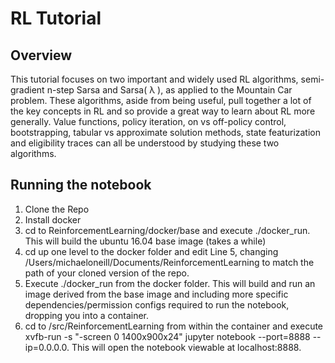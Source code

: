# RL Tutorial

## Overview

This tutorial focuses on two important and widely used RL algorithms, semi-gradient n-step Sarsa and Sarsa( λ ), as applied to the Mountain Car problem. These algorithms, aside from being useful, pull together a lot of the key concepts in RL and so provide a great way to learn about RL more generally. Value functions, policy iteration, on vs off-policy control, bootstrapping, tabular vs approximate solution methods, state featurization and eligibility traces can all be understood by studying these two algorithms.

## Running the notebook

1. Clone the Repo
2. Install docker
3. cd to ReinforcementLearning/docker/base and execute ./docker_run. This will build the ubuntu 16.04 base image (takes a while)
3. cd up one level to the docker folder and edit Line 5, changing /Users/michaeloneill/Documents/ReinforcementLearning to match the path of your cloned version of the repo.
4. Execute ./docker_run from the docker folder. This will build and run an image derived from the base image and including more specific dependencies/permission configs required to run the notebook, dropping you into a container.
4. cd to /src/ReinforcementLearning from within the container and execute xvfb-run -s "-screen 0 1400x900x24" jupyter notebook --port=8888 --ip=0.0.0.0. This will open the notebook viewable at localhost:8888.
